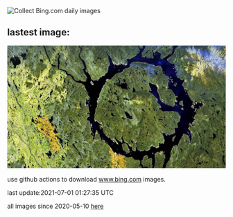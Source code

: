 ![Collect Bing.com daily images](https://github.com/counter2015/bing-daily-images/workflows/Collect%20Bing.com%20daily%20images/badge.svg)
## lastest image:
![](images/Manicouagan.jpg)

use github actions to download www.bing.com images.

last update:2021-07-01 01:27:35 UTC

all images since 2020-05-10 [here](https://github.com/counter2015/bing-daily-images/tree/master/images) 
